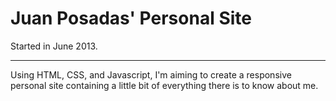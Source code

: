 # Juan Posadas' Personal Site

Started in June 2013.

--------------------

Using HTML, CSS, and Javascript, I'm aiming to create a responsive personal site containing a little bit of everything there is to know about me.

